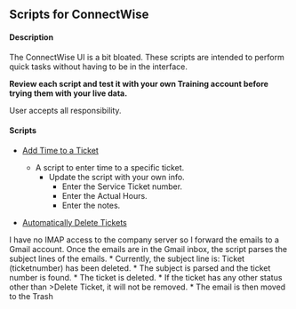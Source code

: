 ## Scripts for ConnectWise ##

#### Description ####

The ConnectWise UI is a bit bloated. These scripts are intended to perform quick tasks without having to be in the interface.  


**Review each script and test it with your own Training account before trying them with your live data.** 

User accepts all responsibility. 


#### Scripts ####


* [Add Time to a Ticket](https://github.com/CodeCity/CW-Python/blob/master/add_time_to_a_ticket.py)
	* A script to enter time to a specific ticket. 
		* Update the script with your own info. 
			* Enter the Service Ticket number.
			* Enter the Actual Hours.
			* Enter the notes. 

* [Automatically Delete Tickets](https://github.com/CodeCity/CW-Python/blob/master/auto_ticket_deletion.py)

I have no IMAP access to the company server so I forward the emails to a Gmail account. 
Once the emails are in the Gmail inbox, the script parses the subject lines of the emails. 
	* Currently, the subject line is: Ticket (ticketnumber) has been deleted. 
		* The subject is parsed and the ticket number is found. 
		* The ticket is deleted. 
			* If the ticket has any other status other than >Delete Ticket, it will not be removed. 
		* The email is then moved to the Trash

